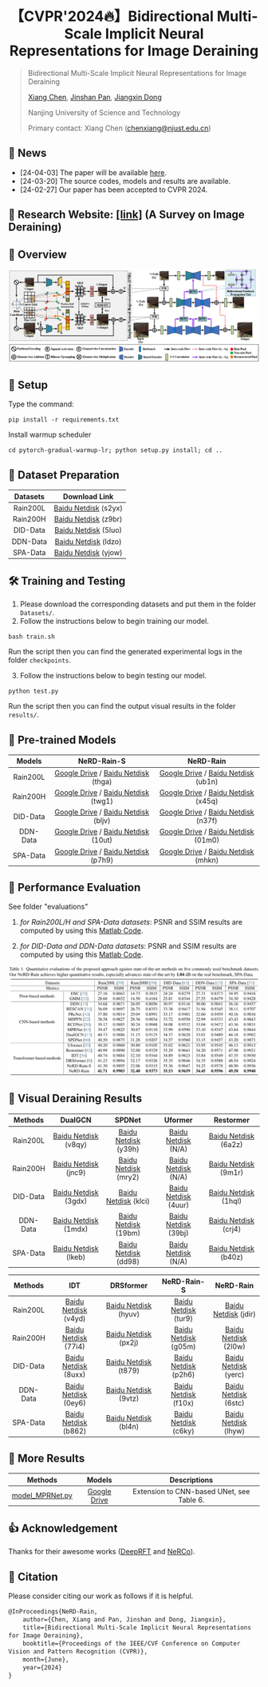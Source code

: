<div align="center">

# 【CVPR'2024🔥】Bidirectional Multi-Scale Implicit Neural Representations for Image Deraining
</div>

> Bidirectional Multi-Scale Implicit Neural Representations for Image Deraining
>
> [Xiang Chen](https://cschenxiang.github.io/), [Jinshan Pan](https://jspan.github.io/), [Jiangxin Dong](https://scholar.google.com/citations?user=ruebFVEAAAAJ&hl=en&oi=ao)
>
> Nanjing University of Science and Technology
>
> Primary contact: Xiang Chen (chenxiang@njust.edu.cn)

## 📣 News
- [24-04-03] The paper will be available [here]().   
- [24-03-20] The source codes, models and results are available.
- [24-02-27] Our paper has been accepted to CVPR 2024.

## 📖 Research Website: [[link]](http://www.deraining.tech/) (A Survey on Image Deraining)
 
## 📌 Overview
![avatar](figs/Overview.jpg)

## 🔑 Setup
Type the command:
```
pip install -r requirements.txt
```

Install warmup scheduler

```
cd pytorch-gradual-warmup-lr; python setup.py install; cd ..
```

## 🧩 Dataset Preparation
| Datasets | Download Link | 
|:-----: |:-----: |
| Rain200L | [Baidu Netdisk](https://pan.baidu.com/s/1rTb4qU3fCEA4MRpQss__DA?pwd=s2yx) (s2yx) |
| Rain200H | [Baidu Netdisk](https://pan.baidu.com/s/1KK8R2bPKgcOX8gMXSuKtCQ?pwd=z9br) (z9br) |
| DID-Data | [Baidu Netdisk](https://pan.baidu.com/s/1aPFJExxxTBOzJjngMAOQDA?pwd=5luo) (5luo) |
| DDN-Data | [Baidu Netdisk](https://pan.baidu.com/s/1g_m7RfSUJUtknlWugO1nrw?pwd=ldzo) (ldzo) |
| SPA-Data | [Baidu Netdisk](https://pan.baidu.com/s/1YfxC5OvgYcQCffEttFz8Kg?pwd=yjow) (yjow) |


## 🛠️ Training and Testing
1. Please download the corresponding datasets and put them in the folder `Datasets/`.
2. Follow the instructions below to begin training our model.
```
bash train.sh
```
Run the script then you can find the generated experimental logs in the folder `checkpoints`.

3. Follow the instructions below to begin testing our model.
```
python test.py
```
Run the script then you can find the output visual results in the folder `results/`.


## 🤖 Pre-trained Models
| Models | NeRD-Rain-S | NeRD-Rain |
|:-----: |:-----: |:-----: |
| Rain200L | [Google Drive](https://drive.google.com/file/d/1Grzb8ga_1tZEIMGXhtF_W2cDHS4Dq-Lz/view?usp=sharing) / [Baidu Netdisk](https://pan.baidu.com/s/1pnsPFIzxpIStYnjffQ9oOw?pwd=thga) (thga) | [Google Drive](https://drive.google.com/file/d/14pAgjJu8txIy7KD-7iB089U7jysnARrW/view?usp=sharing) / [Baidu Netdisk](https://pan.baidu.com/s/1guDBWLjihXY1ChZuX5keBw?pwd=ub1n) (ub1n) |
| Rain200H | [Google Drive](https://drive.google.com/file/d/1WXjrM50r7m8YjPKZOqmfNeJU57WEjZzc/view?usp=sharing) / [Baidu Netdisk](https://pan.baidu.com/s/1Pl8wuHuRc8Uqt6lrh3IywA?pwd=twg1) (twg1) | [Google Drive](https://drive.google.com/file/d/1MOG3ZrXQxH-o13O1QWB6EiZhJsXOlUXs/view?usp=sharing) / [Baidu Netdisk](https://pan.baidu.com/s/1S_Yp3bbHJZjgF1nI9qXzCA?pwd=x45q) (x45q) |
| DID-Data | [Google Drive](https://drive.google.com/file/d/12drqRA6tVv_k_y3WCuFVIBEEHKe6KTsr/view?usp=sharing) / [Baidu Netdisk](https://pan.baidu.com/s/1fqqIOwxdKHVhga5FAnGG1g?pwd=bljv) (bljv) | [Google Drive](https://drive.google.com/file/d/10uvLyC0NjbOWAEfFgB9nDEQDHC_CB8KC/view?usp=sharing) / [Baidu Netdisk](https://pan.baidu.com/s/1Blt5D2nXMFwuC0PcbbDy2g?pwd=n37f) (n37f) |
| DDN-Data | [Google Drive](https://drive.google.com/file/d/1oonCvgCEjDQXHuGBRkdZ5DmE33zv6Rt7/view?usp=sharing) / [Baidu Netdisk](https://pan.baidu.com/s/1I3eLobpDrXPQo7_3JMp0Mw?pwd=10ut) (10ut) | [Google Drive](https://drive.google.com/file/d/1KYiW5lYFrgP5AsImF94-fpXw5B0NdR4K/view?usp=sharing) / [Baidu Netdisk](https://pan.baidu.com/s/1IhXwpNJEqTbLaw7AC88CSg?pwd=01m0) (01m0) |
| SPA-Data | [Google Drive](https://drive.google.com/file/d/1oO5Q4ZDFF983uXL2isYzzdV3BwPXY0Ru/view?usp=sharing) / [Baidu Netdisk](https://pan.baidu.com/s/1vbS9RTLGrRnsKp6uQ2zt5Q?pwd=p7h9) (p7h9) | [Google Drive](https://drive.google.com/file/d/1c3lLvRQACii_-9hJLA_J4mgZePWNXWLR/view?usp=sharing) / [Baidu Netdisk](https://pan.baidu.com/s/1J5CJ8ehNB0EUqQdtlPdMEA?pwd=mhkn) (mhkn) |


## 🚨 Performance Evaluation
See folder "evaluations" 

1) *for Rain200L/H and SPA-Data datasets*: 
PSNR and SSIM results are computed by using this [Matlab Code](https://github.com/cschenxiang/NeRD-Rain/tree/main/evaluations/Evalution_Rain200L_Rain200H_SPA-Data).

2) *for DID-Data and DDN-Data datasets*: 
PSNR and SSIM results are computed by using this [Matlab Code](https://github.com/cschenxiang/NeRD-Rain/tree/main/evaluations/Evaluation_DID-Data_DDN-Data).

<img src = "figs/table.png">

## 🚀 Visual Deraining Results
| Methods | DualGCN | SPDNet | Uformer | Restormer |
|:-----: |:-----: |:-----: |:-----: |:-----: |
| Rain200L | [Baidu Netdisk](https://pan.baidu.com/s/1o9eLMv7Zfk_GC9F4eWC2kw?pwd=v8qy) (v8qy) | [Baidu Netdisk](https://pan.baidu.com/s/1u9F4IxA8GCxKGk6__W81Og?pwd=y39h) (y39h) | [Baidu Netdisk]() (N/A) |[Baidu Netdisk](https://pan.baidu.com/s/1jv6PUMO7h_Tc4ovrCLQsSw?pwd=6a2z) (6a2z) |
| Rain200H | [Baidu Netdisk](https://pan.baidu.com/s/1QiKh5fTV-QSdnwMsZdDe9Q?pwd=jnc9) (jnc9) | [Baidu Netdisk](https://pan.baidu.com/s/1wSTwW6ewBUgNLj7l7i6HzQ?pwd=mry2) (mry2) | [Baidu Netdisk]() (N/A) |[Baidu Netdisk](https://pan.baidu.com/s/16R0YamX-mfn6j9sYP7QpvA?pwd=9m1r) (9m1r) |
| DID-Data | [Baidu Netdisk](https://pan.baidu.com/s/1Wh7eJdOwXPABz5aOBPDHaA?pwd=3gdx) (3gdx) | [Baidu Netdisk](https://pan.baidu.com/s/1z3b60LHOyi8MLcn8fdNc8A?pwd=klci) (klci) | [Baidu Netdisk](https://pan.baidu.com/s/1fWLjSCSaewz1QXdddkpkIw?pwd=4uur) (4uur) |[Baidu Netdisk](https://pan.baidu.com/s/1b8lrKE82wgM8RiYaMI6ZQA?pwd=1hql) (1hql) |
| DDN-Data | [Baidu Netdisk](https://pan.baidu.com/s/1ML1A1boxwX38TGccTzr6KA?pwd=1mdx) (1mdx) | [Baidu Netdisk](https://pan.baidu.com/s/130e74ISgZtlaw8w6ZzJgvQ?pwd=19bm) (19bm) | [Baidu Netdisk](https://pan.baidu.com/s/1cWY7piDJRF05qKYPNXt_cA?pwd=39bj) (39bj) |[Baidu Netdisk](https://pan.baidu.com/s/1GGqsfUOdoxod9vAUxB54PA?pwd=crj4) (crj4) |
| SPA-Data | [Baidu Netdisk](https://pan.baidu.com/s/16RHVyrBoPnOhW1QuglRmlw?pwd=lkeb) (lkeb) | [Baidu Netdisk](https://pan.baidu.com/s/1J0ybwnuT__ZGQZNbMTfw8Q?pwd=dd98) (dd98) | [Baidu Netdisk]() (N/A) |[Baidu Netdisk](https://pan.baidu.com/s/1IG4T1Bz--FrDAuV6o-fykA?pwd=b40z) (b40z) |

| Methods | IDT | DRSformer | NeRD-Rain-S | NeRD-Rain |
|:-----: |:-----: |:-----: |:-----: |:-----: |
| Rain200L | [Baidu Netdisk](https://pan.baidu.com/s/1jhHCHT64aDknc4g0ELZJGA?pwd=v4yd) (v4yd) | [Baidu Netdisk](https://pan.baidu.com/s/1-ElpyJigVnpt5xDFE6Pqqw?pwd=hyuv) (hyuv) | [Baidu Netdisk](https://pan.baidu.com/s/1TXVBhM89eCyFoZVCUHwVnw?pwd=tur9) (tur9) |[Baidu Netdisk](https://pan.baidu.com/s/1473-AWrtgQJ1bwiMfbJ50Q?pwd=jdir) (jdir) | 
| Rain200H | [Baidu Netdisk](https://pan.baidu.com/s/10TZzZH0HisPV0Mw-E4SlTQ?pwd=77i4) (77i4) | [Baidu Netdisk](https://pan.baidu.com/s/13aJKxH7V_6CIAynbkHXIyQ?pwd=px2j) (px2j) | [Baidu Netdisk](https://pan.baidu.com/s/1_1DKQnDJ9DvehevYogyN_Q?pwd=g05m) (g05m) |[Baidu Netdisk](https://pan.baidu.com/s/1XByfzKxR1cD10wYmT6y84w?pwd=2l0w) (2l0w) |
| DID-Data | [Baidu Netdisk](https://pan.baidu.com/s/1svMZAUvs6P6RRNGyCTaeAA?pwd=8uxx) (8uxx) | [Baidu Netdisk](https://pan.baidu.com/s/1Xl3q05rZYmNEtQp5eLTTKw?pwd=t879) (t879) | [Baidu Netdisk](https://pan.baidu.com/s/1zMApqltjcGXhq-GcAKgzww?pwd=p2h6) (p2h6) |[Baidu Netdisk](https://pan.baidu.com/s/1pXakvN2gEIydtIMr55MEdw?pwd=yerc) (yerc) | 
| DDN-Data | [Baidu Netdisk](https://pan.baidu.com/s/1FSf3-9HEIQ-lLGRWesyszQ?pwd=0ey6) (0ey6) | [Baidu Netdisk](https://pan.baidu.com/s/1D36Z0cEVPPbm5NljV-8yoA?pwd=9vtz) (9vtz) | [Baidu Netdisk](https://pan.baidu.com/s/1nQnl3KU2IoS8k0mvnOIlYA?pwd=f10x) (f10x) |[Baidu Netdisk](https://pan.baidu.com/s/1yYGClC3q150lHn1OyoJOrQ?pwd=6stc) (6stc) |
| SPA-Data | [Baidu Netdisk](https://pan.baidu.com/s/16hfo5VeUhzu6NYdcgf7-bg?pwd=b862) (b862) | [Baidu Netdisk](https://pan.baidu.com/s/1Rc36xXlfaIyx3s2gqUg_Bg?pwd=bl4n) (bl4n) | [Baidu Netdisk](https://pan.baidu.com/s/1sjxJAsQie7a392YC3RkIfg?pwd=c6ky) (c6ky) |[Baidu Netdisk](https://pan.baidu.com/s/1JCSjl1fvofjFt9EI7llx6A?pwd=lhyw) (lhyw) |

## 🔎  More Results
| Methods | Models | Descriptions | 
|:-----: |:-----: |:-----: |
| [model_MPRNet.py](https://github.com/cschenxiang/NeRD-Rain/blob/main/Ablations/model_MPRNet.py) | [Google Drive](https://drive.google.com/file/d/1NzObBRbrrYPZE4V52o-H1G8r0r54Efta/view?usp=sharing) | Extension to CNN-based UNet, see Table 6. |

## 👍 Acknowledgement
Thanks for their awesome works ([DeepRFT](https://github.com/INVOKERer/DeepRFT) and [NeRCo](https://github.com/Ysz2022/NeRCo)).

## 📘 Citation
Please consider citing our work as follows if it is helpful.
```
@InProceedings{NeRD-Rain,
    author={Chen, Xiang and Pan, Jinshan and Dong, Jiangxin}, 
    title={Bidirectional Multi-Scale Implicit Neural Representations for Image Deraining},
    booktitle={Proceedings of the IEEE/CVF Conference on Computer Vision and Pattern Recognition (CVPR)},
    month={June},
    year={2024}
}
```
